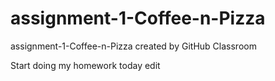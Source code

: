 # assignment-1-Coffee-n-Pizza
assignment-1-Coffee-n-Pizza created by GitHub Classroom



Start doing my homework today
edit
